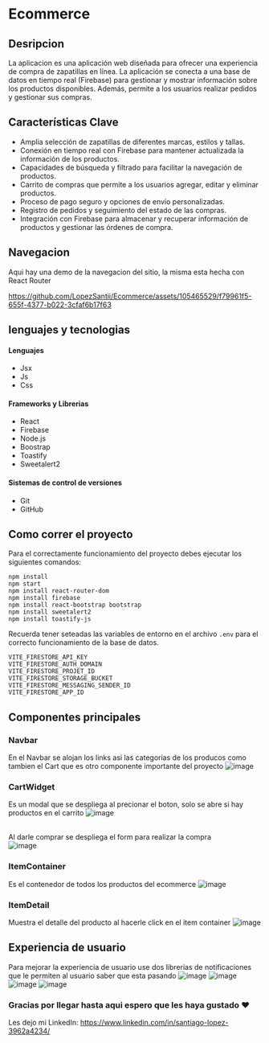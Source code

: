 # Ecommerce

## Desripcion
La aplicacion es una aplicación web diseñada para ofrecer una experiencia de compra de zapatillas en línea. La aplicación se conecta a una base de datos en tiempo real (Firebase) para gestionar y mostrar información sobre los productos disponibles. Además, permite a los usuarios realizar pedidos y gestionar sus compras.

## Características Clave
- Amplia selección de zapatillas de diferentes marcas, estilos y tallas.
- Conexión en tiempo real con Firebase para mantener actualizada la información de los productos.
- Capacidades de búsqueda y filtrado para facilitar la navegación de productos.
- Carrito de compras que permite a los usuarios agregar, editar y eliminar productos.
- Proceso de pago seguro y opciones de envío personalizadas.
- Registro de pedidos y seguimiento del estado de las compras.
- Integración con Firebase para almacenar y recuperar información de productos y gestionar las órdenes de compra.


## Navegacion
Aqui hay una demo de la navegacion del sitio, la misma esta hecha con React Router




https://github.com/LopezSantii/Ecommerce/assets/105465529/f79961f5-655f-4377-b022-3cfaf6b17f63


## lenguajes y tecnologias
#### Lenguajes
- Jsx
- Js
- Css
#### Frameworks y Librerias
- React
- Firebase
- Node.js
- Boostrap
- Toastify
- Sweetalert2
#### Sistemas de control de versiones
- Git
- GitHub

## Como correr el proyecto
Para el correctamente funcionamiento del proyecto debes ejecutar los siguientes comandos:
```
npm install
npm start
npm install react-router-dom
npm install firebase
npm install react-bootstrap bootstrap
npm install sweetalert2
npm install toastify-js
```
Recuerda tener seteadas las variables de entorno en el archivo `.env` para el correcto funcionamiento de la base de datos.
```
VITE_FIRESTORE_API_KEY
VITE_FIRESTORE_AUTH_DOMAIN
VITE_FIRESTORE_PROJET_ID
VITE_FIRESTORE_STORAGE_BUCKET
VITE_FIRESTORE_MESSAGING_SENDER_ID
VITE_FIRESTORE_APP_ID
```

## Componentes principales
### Navbar
En el Navbar se alojan los links asi las categorias de los producos como tambien el Cart que es otro componente importante del proyecto
![image](https://github.com/LopezSantii/Ecommerce/assets/105465529/2e085530-f980-4a62-835d-5cfb9592acc3)

### CartWidget
Es un modal que se despliega al precionar el boton, solo se abre si hay productos en el carrito
![image](https://github.com/LopezSantii/Ecommerce/assets/105465529/3b22f152-221d-422f-b566-fa02a1e26dbb)

<br>Al darle comprar se despliega el form para realizar la compra
<br>![image](https://github.com/LopezSantii/Ecommerce/assets/105465529/fe37d9bf-7f16-4052-bd91-39a2a31dbacb)

### ItemContainer
Es el contenedor de todos los productos del ecommerce
![image](https://github.com/LopezSantii/carritoDeCompras/assets/105465529/5739cd24-9152-4999-a097-ecd887f2c3cc)

### ItemDetail
Muestra el detalle del producto al hacerle click en el item container
![image](https://github.com/LopezSantii/Ecommerce/assets/105465529/1b942d9d-9527-4e04-b799-36a347a42fe7)


## Experiencia de usuario
Para mejorar la experiencia de usuario use dos librerias de notificaciones que le permiten al usuario saber que esta pasando
![image](https://github.com/LopezSantii/Ecommerce/assets/105465529/1ea60224-9d21-4632-b8d9-a197d5250785)
![image](https://github.com/LopezSantii/carritoDeCompras/assets/105465529/3b93ea25-ea69-4b30-b9bd-83a26a981124) 
![image](https://github.com/LopezSantii/Ecommerce/assets/105465529/b174858b-7c5b-4aba-8299-93003492b158)
![image](https://github.com/LopezSantii/Ecommerce/assets/105465529/c2e2da31-6951-4260-a3f7-fe9bf1d224a8)


### Gracias por llegar hasta aqui espero que les haya gustado ❤
Les dejo mi LinkedIn: https://www.linkedin.com/in/santiago-lopez-3962a4234/

